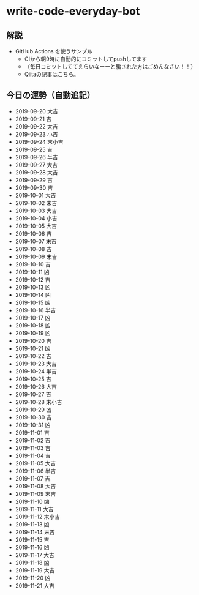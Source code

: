 # write-code-everyday-bot

## 解説

- GitHub Actions を使うサンプル
  - CIから朝9時に自動的にコミットしてpushしてます
  - （毎日コミットしててえらいなーーと騙された方はごめんなさい！！）
  - [Qiitaの記事](https://qiita.com/ykhirao/items/65fee829ee0478187027)はこちら。

## 今日の運勢（自動追記）

- 2019-09-20 大吉
- 2019-09-21 吉
- 2019-09-22 大吉
- 2019-09-23 小吉
- 2019-09-24 末小吉
- 2019-09-25 吉
- 2019-09-26 半吉
- 2019-09-27 大吉
- 2019-09-28 大吉
- 2019-09-29 吉
- 2019-09-30 吉
- 2019-10-01 大吉
- 2019-10-02 末吉
- 2019-10-03 大吉
- 2019-10-04 小吉
- 2019-10-05 大吉
- 2019-10-06 吉
- 2019-10-07 末吉
- 2019-10-08 吉
- 2019-10-09 末吉
- 2019-10-10 吉
- 2019-10-11 凶
- 2019-10-12 吉
- 2019-10-13 凶
- 2019-10-14 凶
- 2019-10-15 凶
- 2019-10-16 半吉
- 2019-10-17 凶
- 2019-10-18 凶
- 2019-10-19 凶
- 2019-10-20 吉
- 2019-10-21 凶
- 2019-10-22 吉
- 2019-10-23 大吉
- 2019-10-24 半吉
- 2019-10-25 吉
- 2019-10-26 大吉
- 2019-10-27 吉
- 2019-10-28 末小吉
- 2019-10-29 凶
- 2019-10-30 吉
- 2019-10-31 凶
- 2019-11-01 吉
- 2019-11-02 吉
- 2019-11-03 吉
- 2019-11-04 吉
- 2019-11-05 大吉
- 2019-11-06 半吉
- 2019-11-07 吉
- 2019-11-08 大吉
- 2019-11-09 末吉
- 2019-11-10 凶
- 2019-11-11 大吉
- 2019-11-12 末小吉
- 2019-11-13 凶
- 2019-11-14 末吉
- 2019-11-15 吉
- 2019-11-16 凶
- 2019-11-17 大吉
- 2019-11-18 凶
- 2019-11-19 大吉
- 2019-11-20 凶
- 2019-11-21 大吉
